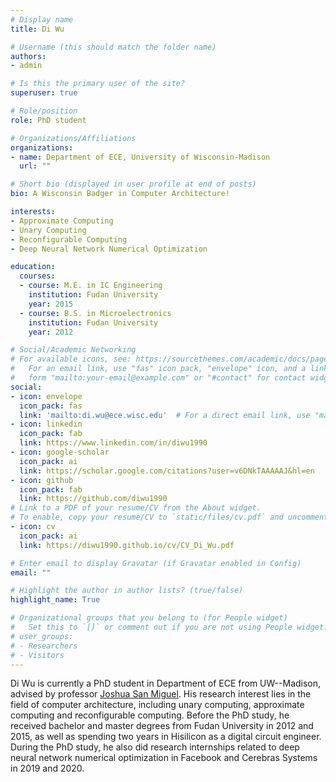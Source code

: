 ```yaml
---
# Display name
title: Di Wu

# Username (this should match the folder name)
authors:
- admin

# Is this the primary user of the site?
superuser: true

# Role/position
role: PhD student

# Organizations/Affiliations
organizations:
- name: Department of ECE, University of Wisconsin-Madison
  url: ""

# Short bio (displayed in user profile at end of posts)
bio: A Wisconsin Badger in Computer Architecture!

interests:
- Approximate Computing
- Unary Computing
- Reconfigurable Computing
- Deep Neural Network Numerical Optimization

education:
  courses:
  - course: M.E. in IC Engineering
    institution: Fudan University
    year: 2015
  - course: B.S. in Microelectronics
    institution: Fudan University
    year: 2012

# Social/Academic Networking
# For available icons, see: https://sourcethemes.com/academic/docs/page-builder/#icons
#   For an email link, use "fas" icon pack, "envelope" icon, and a link in the
#   form "mailto:your-email@example.com" or "#contact" for contact widget.
social:
- icon: envelope
  icon_pack: fas
  link: 'mailto:di.wu@ece.wisc.edu'  # For a direct email link, use "mailto:test@example.org".
- icon: linkedin
  icon_pack: fab
  link: https://www.linkedin.com/in/diwu1990
- icon: google-scholar
  icon_pack: ai
  link: https://scholar.google.com/citations?user=v6DNkTAAAAAJ&hl=en
- icon: github
  icon_pack: fab
  link: https://github.com/diwu1990
# Link to a PDF of your resume/CV from the About widget.
# To enable, copy your resume/CV to `static/files/cv.pdf` and uncomment the lines below.
- icon: cv
  icon_pack: ai
  link: https://diwu1990.github.io/cv/CV_Di_Wu.pdf

# Enter email to display Gravatar (if Gravatar enabled in Config)
email: ""

# Highlight the author in author lists? (true/false)
highlight_name: True

# Organizational groups that you belong to (for People widget)
#   Set this to `[]` or comment out if you are not using People widget.
# user_groups:
# - Researchers
# - Visitors
---
```


Di Wu is currently a PhD student in Department of ECE from UW--Madison, advised by professor [Joshua San Miguel](https://jsm.ece.wisc.edu/). His research interest lies in the field of computer architecture, including unary computing, approximate computing and reconfigurable computing. Before the PhD study, he received bachelor and master degrees from Fudan University in 2012 and 2015, as well as spending two years in Hisilicon as a digital circuit engineer. During the PhD study, he also did research internships related to deep neural network numerical optimization in Facebook and Cerebras Systems in 2019 and 2020.